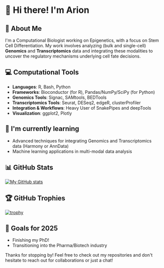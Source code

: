 # 👋 Hi there! I'm Arion

## 🚀 About Me
I'm a Computational Biologist working on Epigenetics, with a focus on Stem Cell Differentiation. My work involves analyzing (bulk and single-cell) **Genomics** and **Transcriptomics** data and integrating these modalities to uncover the regulatory mechanisms underlying cell fate decisions.


## 💻 Computational Tools
- **Languages**: R, Bash, Python
- **Frameworks**: Bioconductor (for R), Pandas/NumPy/SciPy (for Python)
- **Genomics Tools**: Signac, SAMtools, BEDTools
- **Transcriptomics Tools**: Seurat, DESeq2, edgeR, clusterProfiler
- **Integration & Workflows**: Heavy User of SnakePipes and deepTools
- **Visualization**: ggplot2, Plotly


## 🌱 I'm currently learning
- Advanced techniques for integrating Genomics and Transcriptomics data (Harmony or AnnData)
- Machine learning applications in multi-modal data analysis



## 📊 GitHub Stats
[![My GitHub stats](https://github-readme-stats.vercel.app/api?username=foertsch&theme=calm)](https://github.com/anuraghazra/github-readme-stats)


## 🏆 GitHub Trophies
[![trophy](https://github-profile-trophy.vercel.app/?username=foertsch&theme=onedark)](https://github.com/ryo-ma/github-profile-trophy)

## 🎯 Goals for 2025
- Finishing my PhD!
- Transitioning into the Pharma/Biotech industry

Thanks for stopping by! Feel free to check out my repositories and don't hesitate to reach out for collaborations or just a chat!

